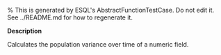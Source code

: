 % This is generated by ESQL's AbstractFunctionTestCase. Do not edit it. See ../README.md for how to regenerate it.

**Description**

Calculates the population variance over time of a numeric field.

